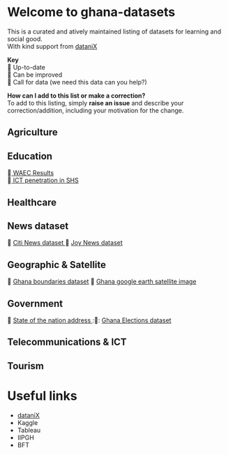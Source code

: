 # Welcome to ghana-datasets
This is a curated and atively maintained listing of datasets for learning and social good.  
With kind support from [dataniX](www.datanix.co.uk/blog)

**Key**  
:large_blue_circle: Up-to-date  
:seedling: Can be improved  
:red_circle: Call for data (we need this data can you help?)  



**How can I add to this list or make a correction?**  
To add to this listing, simply **raise an issue** and describe your correction/addition, including your motivation for the change.  


## Agriculture  


## Education  
:red_circle:<a href="www.com" title="WAEC Results dataset from 2012"> WAEC Results </a>  
:red_circle:<a href="www.com" title="Explores the availability of ICT Labs for training"> ICT penetration in SHS</a>

## Healthcare  


## News dataset  
:red_circle: <a href="www.datanix.co.uk/blog" title ="a collection of citi news stories from 2012"> Citi News dataset </a> 
:red_circle: <a href="www.datanix.co.uk/blog" title ="a collection of citi news stories from 2012"> Joy News dataset </a>
  

## Geographic & Satellite  
:red_circle: <a href="www.datanix.co.uk/blog" title ="a collection of citi news stories from 2012">Ghana boundaries dataset</a>
:red_circle: <a href="www.datanix.co.uk/blog" title ="a collection of citi news stories from 2012">Ghana google earth satellite image </a>
  

## Government  
:large_blue_circle: <a href="www.datanix.co.uk/blog" title ="Ghana State of The Nation Addresses from 2011"> State of the nation address </a> 
::seedling:: <a href="www.datanix.co.uk/blog" target ="_blank" title ="Ghanas Parliamentary & Presidential elections dataset"> Ghana Elections dataset </a>  

## Telecommunications & ICT  


## Tourism  



# Useful links
- [dataniX](www.datanix.co.uk/blog) 
- Kaggle
- Tableau
- IIPGH
- BFT
   
